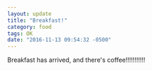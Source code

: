 ```yaml
---
layout: update
title: "Breakfast!"
category: food
tags: OK
date: "2016-11-13 09:54:32 -0500"
---
```


Breakfast has arrived, and there's coffee!!!!!!!!!!!

